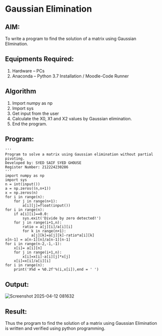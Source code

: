 # Gaussian Elimination

## AIM:
To write a program to find the solution of a matrix using Gaussian Elimination.

## Equipments Required:
1. Hardware – PCs
2. Anaconda – Python 3.7 Installation / Moodle-Code Runner

## Algorithm
1. Import numpy as np
2. Import sys
3. Get input from the user
4. Calculate the X0, X1 and X2 values by Gaussian elimination.
5. End the program.

## Program:
```
'''
Program to solve a matrix using Gaussian elimination without partial pivoting.
Developed by: SYED SAIF SYED GHOUSE
Register Number: 212224230286
'''
import numpy as np
import sys
n = int(input())
a = np.zeros((n,n+1))
x = np.zeros(n)
for i in range(n):
    for j in range(n+1):
        a[i][j]=float(input())
for i in range(n):
    if a[i][i]==0.0:
        sys.exit('Divide by zero detected!')
    for j in range(i+1,n):
        ratio = a[j][i]/a[i][i]
        for k in range(n+1):
            a[j][k]=a[j][k]-ratio*a[i][k]
x[n-1] = a[n-1][n]/a[n-1][n-1]
for i in range(n-2,-1,-1):
    x[i]= a[i][n]
    for j in range(i+1,n):
        x[i]=x[i]-a[i][j]*x[j]
    x[i]=x[i]/a[i][i]
for i in range(n):
    print('X%d = %0.2f'%(i,x[i]),end = ' ')
```

## Output:
![Screenshot 2025-04-12 081632](https://github.com/user-attachments/assets/d00533bc-5114-4df5-be38-b2c04d10396d)



## Result:
Thus the program to find the solution of a matrix using Gaussian Elimination is written and verified using python programming.

